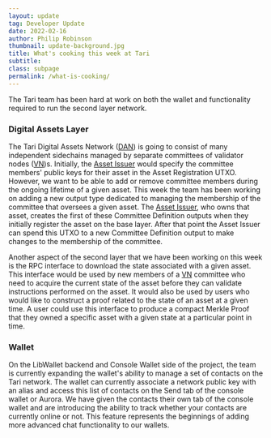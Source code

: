 ```yaml
---
layout: update
tag: Developer Update
date: 2022-02-16
author: Philip Robinson
thumbnail: update-background.jpg
title: What's cooking this week at Tari
subtitle: 
class: subpage
permalink: /what-is-cooking/
---
```


The Tari team has been hard at work on both the wallet and functionality required to run the second layer network.

### Digital Assets Layer

The Tari Digital Assets Network ([DAN]) is going to consist of many independent sidechains managed by separate
committees of validator nodes ([VN])s. Initially, the [Asset Issuer] would specify the committee members' public keys 
for their asset in the Asset Registration UTXO. However, we want to be able to add or remove committee members
during the ongoing lifetime of a given asset. This week the team has been working on adding a new output type dedicated
to managing the membership of the committee that oversees a given asset. The [Asset Issuer], who owns that asset, creates
the first of these Committee Definition outputs when they initially register the asset on the base layer. After that point
the Asset Issuer can spend this UTXO to a new Committee Definition output to make changes to the membership of the
committee.


Another aspect of the second layer that we have been working on this week is the RPC interface to download the state
associated with a given asset. This interface would be used by new members of a [VN] committee who need to acquire the
current state of the asset before they can validate instructions performed on the asset. It would also be used by users 
who would like to construct a proof related to the state of an asset at a given time. A user could use this interface 
to produce a compact Merkle Proof that they owned a specific asset with a given state at a particular point in time.

### Wallet

On the LibWallet backend and Console Wallet side of the project, the team is currently expanding the wallet's ability to 
manage a set of contacts on the Tari network. The wallet can currently associate a network public key with an alias and 
access this list of contacts on the Send tab of the console wallet or Aurora. We have given the contacts their own tab
of the console wallet and are introducing the ability to track whether your contacts are currently online or not.
This feature represents the beginnings of adding more advanced chat functionality to our wallets.

[DAN]: https://rfc.tari.com/RFC-0300_DAN.html
[VN]: https://rfc.tari.com/RFC-0302_ValidatorNodes.html
[Asset Issuer]: https://rfc.tari.com/Glossary.html#asset-issuer